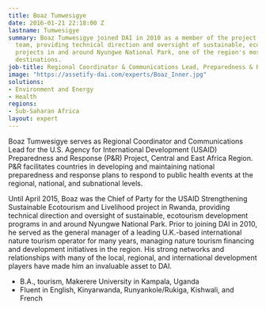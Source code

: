 ```yaml
---
title: Boaz Tumwesigye
date: 2016-01-21 22:18:00 Z
lastname: Tumwesigye
summary: Boaz Tumwesigye joined DAI in 2010 as a member of the project management
  team, providing technical direction and oversight of sustainable, ecotourism development
  projects in and around Nyungwe National Park, one of the region's most spectacular
  destinations.
job-title: Regional Coordinator & Communications Lead, Preparedness & Response Project
image: "https://assetify-dai.com/experts/Boaz_Inner.jpg"
solutions:
- Environment and Energy
- Health
regions:
- Sub-Saharan Africa
layout: expert
---
```


Boaz Tumwesigye serves as Regional Coordinator and Communications Lead for the U.S. Agency for International Development (USAID) Preparedness and Response (P&R) Project, Central and East Africa Region. P&R facilitates countries in developing and maintaining national preparedness and response plans to respond to public health events at the regional, national, and subnational levels.

Until April 2015, Boaz was the Chief of Party for the USAID Strengthening Sustainable Ecotourism and Livelihood project in Rwanda, providing technical direction and oversight of sustainable, ecotourism development programs in and around Nyungwe National Park. Prior to joining DAI in 2010, he served as the general manager of a leading U.K.-based international nature tourism operator for many years, managing nature tourism financing and development initiatives in the region. His strong networks and relationships with many of the local, regional, and international development players have made him an invaluable asset to DAI.

* B.A., tourism, Makerere University in Kampala, Uganda
* Fluent in English, Kinyarwanda, Runyankole/Rukiga, Kishwali, and French
